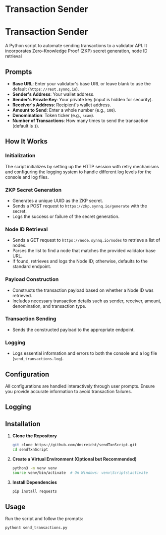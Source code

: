 # Transaction Sender

# Transaction Sender

A Python script to automate sending transactions to a validator API. It incorporates Zero-Knowledge Proof (ZKP) secret generation, node ID retrieval

## Prompts

- **Base URL**: Enter your validator's base URL or leave blank to use the default (`https://rest.synnq.io`).
- **Sender's Address**: Your wallet address.
- **Sender's Private Key**: Your private key (input is hidden for security).
- **Receiver's Address**: Recipient's wallet address.
- **Amount to Send**: Enter a whole number (e.g., `100`).
- **Denomination**: Token ticker (e.g., `scam`).
- **Number of Transactions**: How many times to send the transaction (default is `1`).

## How It Works

### Initialization

The script initializes by setting up the HTTP session with retry mechanisms and configuring the logging system to handle different log levels for the console and log files.

### ZKP Secret Generation

- Generates a unique UUID as the ZKP secret.
- Sends a POST request to `https://zkp.synnq.io/generate` with the secret.
- Logs the success or failure of the secret generation.

### Node ID Retrieval

- Sends a GET request to `https://node.synnq.io/nodes` to retrieve a list of nodes.
- Parses the list to find a node that matches the provided validator base URL.
- If found, retrieves and logs the Node ID; otherwise, defaults to the standard endpoint.

### Payload Construction

- Constructs the transaction payload based on whether a Node ID was retrieved.
- Includes necessary transaction details such as sender, receiver, amount, denomination, and transaction type.

### Transaction Sending

- Sends the constructed payload to the appropriate endpoint.

### Logging

- Logs essential information and errors to both the console and a log file (`send_transactions.log`).

## Configuration

All configurations are handled interactively through user prompts. Ensure you provide accurate information to avoid transaction failures.

## Logging


## Installation

1. **Clone the Repository**
    ```bash
    git clone https://github.com/dnsreicht/sendTxnScript.git
    cd sendTxnScript
    ```

2. **Create a Virtual Environment (Optional but Recommended)**
    ```bash
    python3 -m venv venv
    source venv/bin/activate  # On Windows: venv\Scripts\activate
    ```

3. **Install Dependencies**
    ```bash
    pip install requests

## Usage

Run the script and follow the prompts:

```bash
python3 send_transactions.py


